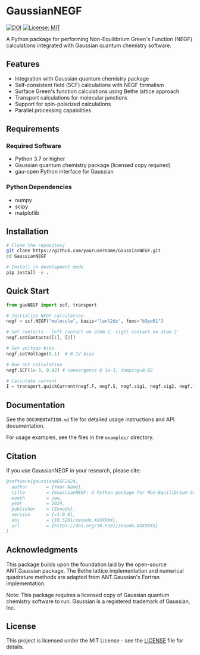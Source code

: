# GaussianNEGF

[![DOI](https://zenodo.org/badge/DOI/10.5281/zenodo.XXXXXXX.svg)](https://doi.org/10.5281/zenodo.XXXXXXX)
[![License: MIT](https://img.shields.io/badge/License-MIT-yellow.svg)](https://opensource.org/licenses/MIT)

A Python package for performing Non-Equilibrium Green's Function (NEGF) calculations integrated with Gaussian quantum chemistry software.

## Features

- Integration with Gaussian quantum chemistry package
- Self-consistent field (SCF) calculations with NEGF formalism
- Surface Green's function calculations using Bethe lattice approach
- Transport calculations for molecular junctions
- Support for spin-polarized calculations
- Parallel processing capabilities

## Requirements

### Required Software
- Python 3.7 or higher
- Gaussian quantum chemistry package (licensed copy required)
- gau-open Python interface for Gaussian

### Python Dependencies
- numpy
- scipy
- matplotlib

## Installation

```bash
# Clone the repository
git clone https://github.com/yourusername/GaussianNEGF.git
cd GaussianNEGF

# Install in development mode
pip install -e .
```

## Quick Start

```python
from gauNEGF import scf, transport

# Initialize NEGF calculation
negf = scf.NEGF("molecule", basis="lanl2dz", func="b3pw91")

# Set contacts - left contact on atom 1, right contact on atom 2
negf.setContacts([1], [2])

# Set voltage bias
negf.setVoltage(0.1)  # 0.1V bias

# Run SCF calculation
negf.SCF(1e-3, 0.02) # convergence @ 1e-3, damping=0.02

# Calculate current
I = transport.quickCurrent(negf.F, negf.S, negf.sig1, negf.sig2, negf.fermi, negf.qV)

```

## Documentation

See the `DOCUMENTATION.md` file for detailed usage instructions and API documentation.

For usage examples, see the files in the `examples/` directory.

## Citation

If you use GaussianNEGF in your research, please cite:

```bibtex
@software{gaussianNEGF2024,
  author       = {Your Name},
  title        = {GaussianNEGF: A Python package for Non-Equilibrium Green's Function calculations},
  month        = jan,
  year         = 2024,
  publisher    = {Zenodo},
  version      = {v1.0.0},
  doi          = {10.5281/zenodo.XXXXXXX},
  url          = {https://doi.org/10.5281/zenodo.XXXXXXX}
}
```

## Acknowledgments

This package builds upon the foundation laid by the open-source ANT.Gaussian package. The Bethe lattice implementation and numerical quadrature methods are adapted from ANT.Gaussian's Fortran implementation.

Note: This package requires a licensed copy of Gaussian quantum chemistry software to run. Gaussian is a registered trademark of Gaussian, Inc.

## License

This project is licensed under the MIT License - see the [LICENSE](LICENSE) file for details. 
